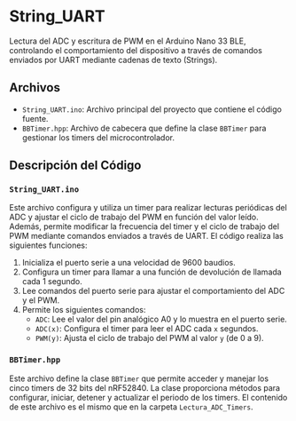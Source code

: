 # String_UART

Lectura del ADC y escritura de PWM en el Arduino Nano 33 BLE, controlando el comportamiento del dispositivo a través de comandos enviados por UART mediante cadenas de texto (Strings).

## Archivos

- `String_UART.ino`: Archivo principal del proyecto que contiene el código fuente.
- `BBTimer.hpp`: Archivo de cabecera que define la clase `BBTimer` para gestionar los timers del microcontrolador.

## Descripción del Código

### `String_UART.ino`

Este archivo configura y utiliza un timer para realizar lecturas periódicas del ADC y ajustar el ciclo de trabajo del PWM en función del valor leído. Además, permite modificar la frecuencia del timer y el ciclo de trabajo del PWM mediante comandos enviados a través de UART. El código realiza las siguientes funciones:

1. Inicializa el puerto serie a una velocidad de 9600 baudios.
2. Configura un timer para llamar a una función de devolución de llamada cada 1 segundo.
3. Lee comandos del puerto serie para ajustar el comportamiento del ADC y el PWM.
4. Permite los siguientes comandos:
   - `ADC`: Lee el valor del pin analógico A0 y lo muestra en el puerto serie.
   - `ADC(x)`: Configura el timer para leer el ADC cada `x` segundos.
   - `PWM(y)`: Ajusta el ciclo de trabajo del PWM al valor `y` (de 0 a 9).

### `BBTimer.hpp`

Este archivo define la clase `BBTimer` que permite acceder y manejar los cinco timers de 32 bits del nRF52840. La clase proporciona métodos para configurar, iniciar, detener y actualizar el periodo de los timers. El contenido de este archivo es el mismo que en la carpeta `Lectura_ADC_Timers`.
